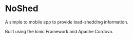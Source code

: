 # NoShed
A simple to mobile app to provide load-shedding information.

Built using the Ionic Framework and Apache Cordova.
